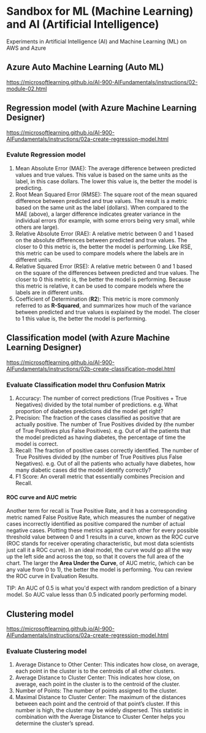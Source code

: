 # Sandbox for ML (Machine Learning) and AI (Artificial Intelligence)
Experiments in Artificial Intelligence (AI) and Machine Learning (ML) on AWS and Azure

## Azure Auto Machine Learning (Auto ML)
https://microsoftlearning.github.io/AI-900-AIFundamentals/instructions/02-module-02.html

## Regression model (with Azure Machine Learning Designer)
https://microsoftlearning.github.io/AI-900-AIFundamentals/instructions/02a-create-regression-model.html

### Evalute Regression model
1. Mean Absolute Error (MAE): The average difference between predicted values and true values. This value is based on the same units as the label, in this case dollars. The lower this value is, the better the model is predicting.
2. Root Mean Squared Error (RMSE): The square root of the mean squared difference between predicted and true values. The result is a metric based on the same unit as the label (dollars). When compared to the MAE (above), a larger difference indicates greater variance in the individual errors (for example, with some errors being very small, while others are large).
3. Relative Absolute Error (RAE): A relative metric between 0 and 1 based on the absolute differences between predicted and true values. The closer to 0 this metric is, the better the model is performing. Like RSE, this metric can be used to compare models where the labels are in different units.
4. Relative Squared Error (RSE): A relative metric between 0 and 1 based on the square of the differences between predicted and true values. The closer to 0 this metric is, the better the model is performing. Because this metric is relative, it can be used to compare models where the labels are in different units.
5. Coefficient of Determination (**R2**): This metric is more commonly referred to as **R-Squared**, and summarizes how much of the variance between predicted and true values is explained by the model. The closer to 1 this value is, the better the model is performing.

## Classification model (with Azure Machine Learning Designer)
https://microsoftlearning.github.io/AI-900-AIFundamentals/instructions/02b-create-classification-model.html

### Evaluate Classification model thru Confusion Matrix
1. Accuracy: The number of correct predictions (True Positives + True Negatives) divided by the total number of predictions. e.g. What proportion of diabetes predictions did the model get right?
2. Precision: The fraction of the cases classified as positive that are actually positive. The number of True Positives divided by (the number of True Positives plus False Positives). e.g. Out of all the patients that the model predicted as having diabetes, the percentage of time the model is correct.
3. Recall: The fraction of positive cases correctly identified. The number of True Positives divided by (the number of True Positives plus False Negatives). e.g. Out of all the patients who actually have diabetes, how many diabetic cases did the model identify correctly?
4. F1 Score: An overall metric that essentially combines Precision and Recall.

#### ROC curve and AUC metric
Another term for recall is True Positive Rate, and it has a corresponding metric named False Positive Rate, which measures the number of negative cases incorrectly identified as positive compared the number of actual negative cases. Plotting these metrics against each other for every possible threshold value between 0 and 1 results in a curve, known as the ROC curve (ROC stands for receiver operating characteristic, but most data scientists just call it a ROC curve). In an ideal model, the curve would go all the way up the left side and across the top, so that it covers the full area of the chart. The larger the **Area Under the Curve**, of AUC metric, (which can be any value from 0 to 1), the better the model is performing. You can review the ROC curve in Evaluation Results. 

TIP: An AUC of 0.5 is what you'd expect with random prediction of a binary model. So AUC value lesss than 0.5 indicated poorly performing model. 

## Clustering model
https://microsoftlearning.github.io/AI-900-AIFundamentals/instructions/02a-create-regression-model.html

### Evaluate Clustering model
1. Average Distance to Other Center: This indicates how close, on average, each point in the cluster is to the centroids of all other clusters.
2. Average Distance to Cluster Center: This indicates how close, on average, each point in the cluster is to the centroid of the cluster.
3. Number of Points: The number of points assigned to the cluster.
4. Maximal Distance to Cluster Center: The maximum of the distances between each point and the centroid of that point’s cluster. If this number is high, the cluster may be widely dispersed. This statistic in combination with the Average Distance to Cluster Center helps you determine the cluster’s spread.
